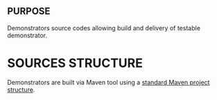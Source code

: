 ## PURPOSE
Demonstrators source codes allowing build and delivery of testable demonstrator.

# SOURCES STRUCTURE
Demonstrators are built via Maven tool using a [standard Maven project structure](https://maven.apache.org/guides/introduction/introduction-to-the-standard-directory-layout.html).
